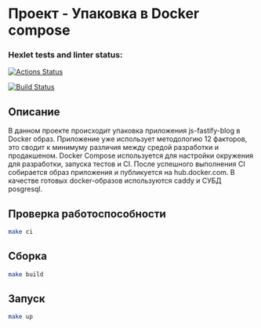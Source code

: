 # Проект - Упаковка в Docker compose
### Hexlet tests and linter status:
[![Actions Status](https://github.com/AnastasiaMir/devops-for-programmers-project-74/actions/workflows/hexlet-check.yml/badge.svg)](https://github.com/AnastasiaMir/devops-for-programmers-project-74/actions)

[![Build Status](https://github.com/AnastasiaMir/devops-for-programmers-project-74/actions/workflows/push.yml/badge.svg)](https://github.com/AnastasiaMir/devops-for-programmers-project-74/actions)

## Описание
В данном проекте происходит упаковка приложения js-fastify-blog в Docker образ. Приложение уже использует методологию 12 факторов, это сводит к минимуму различия между средой разработки и продакшеном. 
Docker Compose используется для настройки окружения для разработки, запуска тестов и CI. После успешного выполнения CI собирается образ приложения и публикуется на hub.docker.com. 
В качестве готовых docker-образов используются caddy и СУБД posgresql.


## Проверка работоспособности
```sh
make ci
```
## Сборка
```sh
make build
```
## Запуск 
```sh
make up
```
